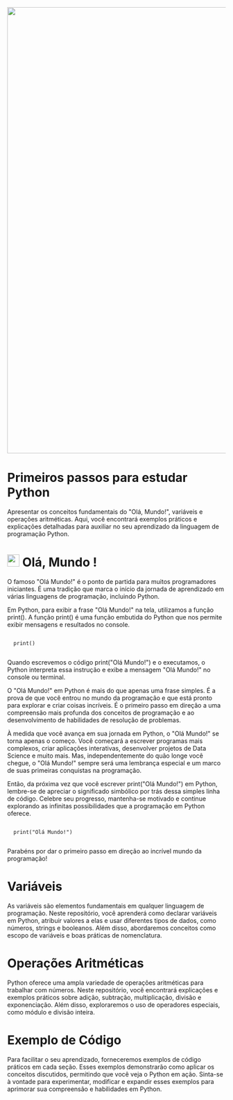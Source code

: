<img src="https://blog.geekhunter.com.br/wp-content/uploads/2022/02/linguagem-python-1024x579-1.jpg" width="1028">

# Primeiros passos para estudar Python

Apresentar os conceitos fundamentais do "Olá, Mundo!", variáveis e operações aritméticas. Aqui, você encontrará exemplos práticos e explicações detalhadas para auxiliar no seu aprendizado da linguagem de programação Python.

# <img src="https://media.giphy.com/media/hvRJCLFzcasrR4ia7z/giphy.gif" width="28"> Olá, Mundo !

O famoso "Olá Mundo!" é o ponto de partida para muitos programadores iniciantes. É uma tradição que marca o início da jornada de aprendizado em várias linguagens de programação, incluindo Python.

Em Python, para exibir a frase "Olá Mundo!" na tela, utilizamos a função print(). A função print() é uma função embutida do Python que nos permite exibir mensagens e resultados no console.

```

  print()
  
```

Quando escrevemos o código print("Olá Mundo!") e o executamos, o Python interpreta essa instrução e exibe a mensagem "Olá Mundo!" no console ou terminal.

O "Olá Mundo!" em Python é mais do que apenas uma frase simples. É a prova de que você entrou no mundo da programação e que está pronto para explorar e criar coisas incríveis. É o primeiro passo em direção a uma compreensão mais profunda dos conceitos de programação e ao desenvolvimento de habilidades de resolução de problemas.

À medida que você avança em sua jornada em Python, o "Olá Mundo!" se torna apenas o começo. Você começará a escrever programas mais complexos, criar aplicações interativas, desenvolver projetos de Data Science e muito mais. Mas, independentemente do quão longe você chegue, o "Olá Mundo!" sempre será uma lembrança especial e um marco de suas primeiras conquistas na programação.

Então, da próxima vez que você escrever print("Olá Mundo!") em Python, lembre-se de apreciar o significado simbólico por trás dessa simples linha de código. Celebre seu progresso, mantenha-se motivado e continue explorando as infinitas possibilidades que a programação em Python oferece.

```

  print("Olá Mundo!")
  
```

Parabéns por dar o primeiro passo em direção ao incrível mundo da programação!

# Variáveis
As variáveis são elementos fundamentais em qualquer linguagem de programação. Neste repositório, você aprenderá como declarar variáveis em Python, atribuir valores a elas e usar diferentes tipos de dados, como números, strings e booleanos. Além disso, abordaremos conceitos como escopo de variáveis e boas práticas de nomenclatura.

# Operações Aritméticas
Python oferece uma ampla variedade de operações aritméticas para trabalhar com números. Neste repositório, você encontrará explicações e exemplos práticos sobre adição, subtração, multiplicação, divisão e exponenciação. Além disso, exploraremos o uso de operadores especiais, como módulo e divisão inteira.

# Exemplo de Código
Para facilitar o seu aprendizado, forneceremos exemplos de código práticos em cada seção. Esses exemplos demonstrarão como aplicar os conceitos discutidos, permitindo que você veja o Python em ação. Sinta-se à vontade para experimentar, modificar e expandir esses exemplos para aprimorar sua compreensão e habilidades em Python.

